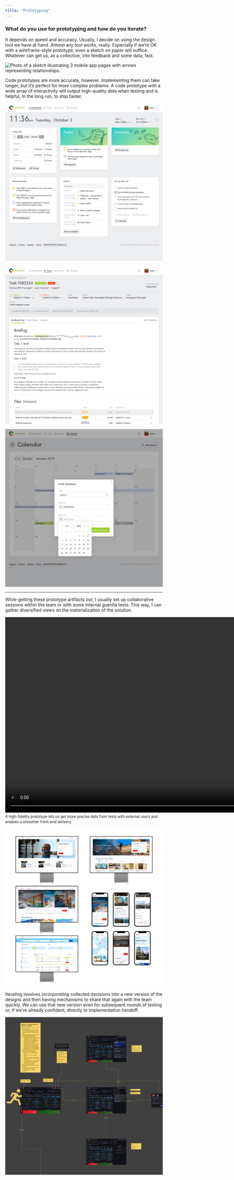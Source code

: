 ```yaml
---
title: "Prototyping"
---
```

### What do you use for prototyping and how do you iterate?

It depends on speed and accuracy. Usually, I decide on using the design tool we have at hand. Almost any tool works, really. Especially if we’re OK with a wireframe-style prototype, even a sketch on paper will suffice. Whatever can get us, as a collective, into feedback and some data, fast.

![Photo of a sketch illustrating 3 mobile app pages with arrows representing relationships.](../../assets/images/wireframe.png "With a fast sketch, I can promote fast, accessible communication and test with someone nearby to better understand our assumptions.")

Code prototypes are more accurate, however. Implementing them can take longer, but it’s perfect for more complex problems. A code prototype with a wide array of interactivity will output high-quality data when testing and is helpful, in the long run, to ship faster.

![View of a task management app dashboard with related widgets like a list of tasks, invoices, to-do lists, notifications, and other task management functionalities.](../../assets/images/slayout-01.png "Browser render of dashboard bits ready to connect to the backend. The so-called 'no handoff' makes sense for specific work conditions.")

![View of a translation task from the task app with the details for what needs to be done, like briefing and files.](../../assets/images/slayout-02.png "A mixed approach occurs where some bits are drawn first, and others are designed directly on the browser.")

![View of the calendar with a modal window prompting the user to add an absence by defining the type and then the dates.](../../assets/images/slayout-03.png "This is part of a project where we designed and built the app parts to test with linguistic experts in task management operations.")

---

While getting these prototype artifacts out, I usually set up collaborative sessions within the team or with some internal guerilla tests. This way, I can gather diversified views on the materialization of the solution.

<div video>
    <video width="1250" height="1250" autoplay loop muted>
        <source src="/videos/stay-mobile.mp4" type="video/mp4">
        Your browser does not support video...
    </video>
    <small>A high-fidelity prototype lets us get more precise data from tests with external users and enables a smoother front-end delivery.</small>
</div>

![Collection of mockups arranged in a grid format, comprising web app screenshots framed in desktop computer screens and smartphone devices.](../../assets/images/mockups.png "We can also evaluate an app's appearance, consistency, and branding effectiveness by examining realistic renderings from afar, by comparing screens, and having a more controlled and holistic view of the whole.")

Iterating involves incorporating collected decisions into a new version of the designs and then having mechanisms to share that again with the team quickly. We can use that new version even for subsequent rounds of testing or, if we're already confident, directly to implementation handoff.

![Large-scale diagram where each touchpoint is the design of each app page. Each page is connected with arrows to describe relationships.](../../assets/images/handoff.png "To communicate design requirements, I produce annotated prototypes and diagrams using all existing page designs and mockups.")